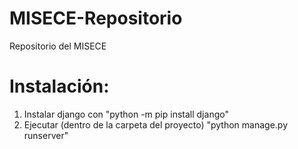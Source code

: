 # MISECE-Repositorio
Repositorio del MISECE

# Instalación:
1) Instalar django con "python -m pip install django"
2) Ejecutar (dentro de la carpeta del proyecto) "python manage.py runserver"